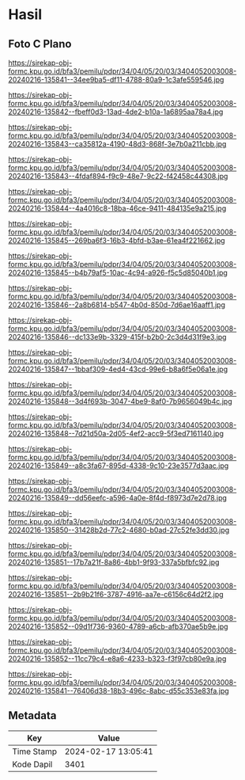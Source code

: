 # Hasil

## Foto C Plano

https://sirekap-obj-formc.kpu.go.id/bfa3/pemilu/pdpr/34/04/05/20/03/3404052003008-20240216-135841--34ee9ba5-df11-4788-80a9-1c3afe559546.jpg

https://sirekap-obj-formc.kpu.go.id/bfa3/pemilu/pdpr/34/04/05/20/03/3404052003008-20240216-135842--fbeff0d3-13ad-4de2-b10a-1a6895aa78a4.jpg

https://sirekap-obj-formc.kpu.go.id/bfa3/pemilu/pdpr/34/04/05/20/03/3404052003008-20240216-135843--ca35812a-4190-48d3-868f-3e7b0a211cbb.jpg

https://sirekap-obj-formc.kpu.go.id/bfa3/pemilu/pdpr/34/04/05/20/03/3404052003008-20240216-135843--4fdaf894-f9c9-48e7-9c22-f42458c44308.jpg

https://sirekap-obj-formc.kpu.go.id/bfa3/pemilu/pdpr/34/04/05/20/03/3404052003008-20240216-135844--4a4016c8-18ba-46ce-9411-484135e9a215.jpg

https://sirekap-obj-formc.kpu.go.id/bfa3/pemilu/pdpr/34/04/05/20/03/3404052003008-20240216-135845--269ba6f3-16b3-4bfd-b3ae-61ea4f221662.jpg

https://sirekap-obj-formc.kpu.go.id/bfa3/pemilu/pdpr/34/04/05/20/03/3404052003008-20240216-135845--b4b79af5-10ac-4c94-a926-f5c5d85040b1.jpg

https://sirekap-obj-formc.kpu.go.id/bfa3/pemilu/pdpr/34/04/05/20/03/3404052003008-20240216-135846--2a8b6814-b547-4b0d-850d-7d6ae16aaff1.jpg

https://sirekap-obj-formc.kpu.go.id/bfa3/pemilu/pdpr/34/04/05/20/03/3404052003008-20240216-135846--dc133e9b-3329-415f-b2b0-2c3d4d31f9e3.jpg

https://sirekap-obj-formc.kpu.go.id/bfa3/pemilu/pdpr/34/04/05/20/03/3404052003008-20240216-135847--1bbaf309-4ed4-43cd-99e6-b8a6f5e06a1e.jpg

https://sirekap-obj-formc.kpu.go.id/bfa3/pemilu/pdpr/34/04/05/20/03/3404052003008-20240216-135848--3d4f693b-3047-4be9-8af0-7b9656049b4c.jpg

https://sirekap-obj-formc.kpu.go.id/bfa3/pemilu/pdpr/34/04/05/20/03/3404052003008-20240216-135848--7d21d50a-2d05-4ef2-acc9-5f3ed7161140.jpg

https://sirekap-obj-formc.kpu.go.id/bfa3/pemilu/pdpr/34/04/05/20/03/3404052003008-20240216-135849--a8c3fa67-895d-4338-9c10-23e3577d3aac.jpg

https://sirekap-obj-formc.kpu.go.id/bfa3/pemilu/pdpr/34/04/05/20/03/3404052003008-20240216-135849--dd56eefc-a596-4a0e-8f4d-f8973d7e2d78.jpg

https://sirekap-obj-formc.kpu.go.id/bfa3/pemilu/pdpr/34/04/05/20/03/3404052003008-20240216-135850--31428b2d-77c2-4680-b0ad-27c52fe3dd30.jpg

https://sirekap-obj-formc.kpu.go.id/bfa3/pemilu/pdpr/34/04/05/20/03/3404052003008-20240216-135851--17b7a21f-8a86-4bb1-9f93-337a5bfbfc92.jpg

https://sirekap-obj-formc.kpu.go.id/bfa3/pemilu/pdpr/34/04/05/20/03/3404052003008-20240216-135851--2b9b21f6-3787-4916-aa7e-c6156c64d2f2.jpg

https://sirekap-obj-formc.kpu.go.id/bfa3/pemilu/pdpr/34/04/05/20/03/3404052003008-20240216-135852--09d1f736-9360-4789-a6cb-afb370ae5b9e.jpg

https://sirekap-obj-formc.kpu.go.id/bfa3/pemilu/pdpr/34/04/05/20/03/3404052003008-20240216-135852--11cc79c4-e8a6-4233-b323-f3f97cb80e9a.jpg

https://sirekap-obj-formc.kpu.go.id/bfa3/pemilu/pdpr/34/04/05/20/03/3404052003008-20240216-135841--76406d38-18b3-496c-8abc-d55c353e83fa.jpg


## Metadata

| Key        | Value               |
| ---------- | ------------------- |
| Time Stamp | 2024-02-17 13:05:41 |
| Kode Dapil | 3401                |



